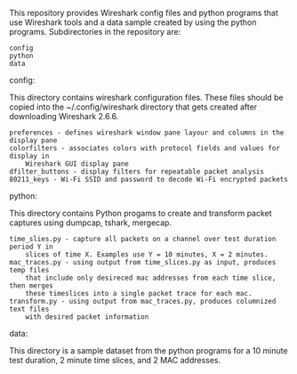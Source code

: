 This repository provides Wireshark config files and python programs that use Wireshark tools 
and a data sample created by using the python programs. Subdirectories in the repository are:

    config
    python
    data

config:

This directory contains wireshark configuration files. These files should be copied
into the ~/.config/wireshark directory that gets created after downloading
Wireshark 2.6.6. 

    preferences - defines wireshark window pane layour and columns in the display pane
    colorfilters - associates colors with protocol fields and values for display in 
        Wireshark GUI display pane
    dfilter_buttons - display filters for repeatable packet analysis
    80211_keys - Wi-Fi SSID and password to decode Wi-Fi encrypted packets

python:

This directory contains Python progams to create and transform packet captures using 
dumpcap, tshark, mergecap.

    time_slies.py - capture all packets on a channel over test duration period Y in 
        slices of time X. Examples use Y = 10 minutes, X = 2 minutes.
    mac_traces.py - using output from time_slices.py as input, produces temp files
        that include only desireced mac addresses from each time slice, then merges
        these timeslices into a single packet trace for each mac.
    transform.py - using output from mac_traces.py, produces columnized text files
        with desired packet information

data:

This directory is a sample dataset from the python programs for a 10 minute test
duration, 2 minute time slices, and 2 MAC addresses.

